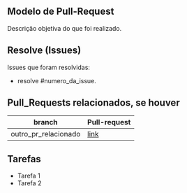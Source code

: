 ## Modelo de Pull-Request

Descrição objetiva do que foi realizado.

## Resolve (Issues)

Issues que foram resolvidas:


* resolve #numero_da_issue.


## Pull_Requests relacionados, se houver

branch | Pull-request
------ | ------
outro_pr_relacionado | [link]()

## Tarefas
* Tarefa 1
* Tarefa 2
